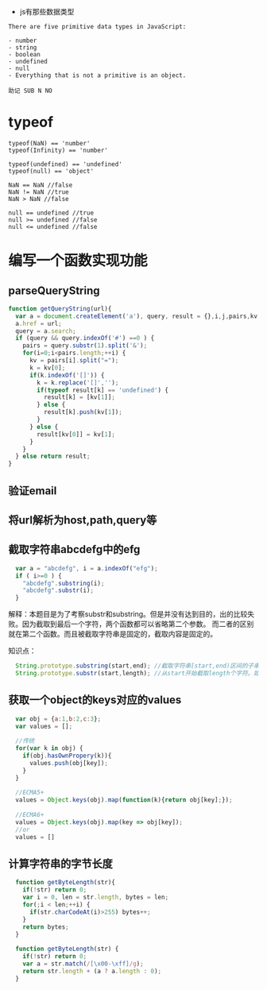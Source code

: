 - js有那些数据类型

```
There are five primitive data types in JavaScript:

- number
- string
- boolean
- undefined
- null
- Everything that is not a primitive is an object.

助记 SUB N NO
```

typeof
======

```
typeof(NaN) == 'number'
typeof(Infinity) == 'number'

typeof(undefined) == 'undefined'
typeof(null) == 'object'

NaN == NaN //false
NaN != NaN //true
NaN > NaN //false

null == undefined //true
null >= undefined //false
null <= undefined //false
```

编写一个函数实现功能
===================

parseQueryString
----------------

```javascript
function getQueryString(url){
  var a = document.createElement('a'), query, result = {},i,j,pairs,kv,len,k;
  a.href = url;
  query = a.search;
  if (query && query.indexOf('#') ==0 ) {
    pairs = query.substr(1).split('&');
    for(i=0;i<pairs.length;++i) {
      kv = pairs[i].split("=");
      k = kv[0];
      if(k.indexOf('[]')) {
        k = k.replace('[]','');
        if(typeof result[k] == 'undefined') {
          result[k] = [kv[1]];
        } else {
          result[k].push(kv[1]);
        }
      } else {
        result[kv[0]] = kv[1];
      }
    }
  } else return result;
}
```

验证email
---------

将url解析为host,path,query等
-----------------------------

截取字符串abcdefg中的efg
------------------------

```javascript
  var a = "abcdefg", i = a.indexOf("efg");
  if ( i>=0 ) {
    "abcdefg".substring(i);
    "abcdefg".substr(i);
  }
```

解释：本题目是为了考察substr和substring。但是并没有达到目的，出的比较失败。因为截取到最后一个字符，两个函数都可以省略第二个参数。
而二者的区别就在第二个函数。而且被截取字符串是固定的，截取内容是固定的。

知识点：
```javascript
  String.prototype.substring(start,end); //截取字符串[start,end)区间的子串，不包括end。如果end为undefined，则end=字符串长度
  String.prototype.substr(start,length); //从start开始截取length个字符。如果length为undefined。则length=正无穷
```

获取一个object的keys对应的values
--------------------------------

```javascript
  var obj = {a:1,b:2,c:3};
  var values = [];
  
  //传统
  for(var k in obj) {
    if(obj.hasOwnPropery(k)){
      values.push(obj[key]);
    }
  }
  
  //ECMA5+
  values = Object.keys(obj).map(function(k){return obj[key];});
  
  //ECMA6+
  values = Object.keys(obj).map(key => obj[key]);
  //or
  values = []
```

计算字符串的字节长度
--------------------

```javascript
  function getByteLength(str){
    if(!str) return 0;
    var i = 0, len = str.length, bytes = len;
    for(;i < len;++i) {
      if(str.charCodeAt(i)>255) bytes++;
    }
    return bytes;
  }
  
  function getByteLength(str) {
    if(!str) return 0;
    var a = str.match(/[\x00-\xff]/g);
    return str.length + (a ? a.length : 0);
  }
```
